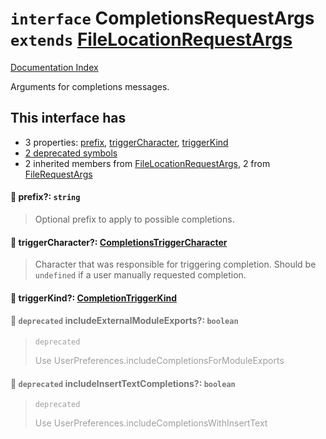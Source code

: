 # `interface` CompletionsRequestArgs `extends` [FileLocationRequestArgs](../interface.FileLocationRequestArgs/README.md)

[Documentation Index](../README.md)

Arguments for completions messages.

## This interface has

- 3 properties:
[prefix](#-prefix-string),
[triggerCharacter](#-triggercharacter-completionstriggercharacter),
[triggerKind](#-triggerkind-completiontriggerkind)
- [2 deprecated symbols](#-deprecated-includeexternalmoduleexports-boolean)
- 2 inherited members from [FileLocationRequestArgs](../interface.FileLocationRequestArgs/README.md), 2 from [FileRequestArgs](../interface.FileRequestArgs/README.md)


#### 📄 prefix?: `string`

> Optional prefix to apply to possible completions.



#### 📄 triggerCharacter?: [CompletionsTriggerCharacter](../type.CompletionsTriggerCharacter/README.md)

> Character that was responsible for triggering completion.
> Should be `undefined` if a user manually requested completion.



#### 📄 triggerKind?: [CompletionTriggerKind](../enum.CompletionTriggerKind/README.md)



<div style="opacity:0.6">

#### 📄 `deprecated` includeExternalModuleExports?: `boolean`

> `deprecated`
> 
> Use UserPreferences.includeCompletionsForModuleExports



#### 📄 `deprecated` includeInsertTextCompletions?: `boolean`

> `deprecated`
> 
> Use UserPreferences.includeCompletionsWithInsertText



</div>

